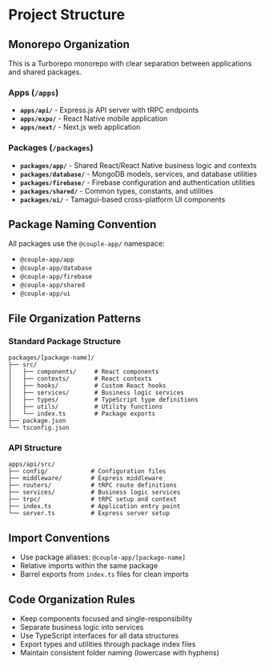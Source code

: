# Project Structure

## Monorepo Organization

This is a Turborepo monorepo with clear separation between applications and shared packages.

### Apps (`/apps`)
- **`apps/api/`** - Express.js API server with tRPC endpoints
- **`apps/expo/`** - React Native mobile application
- **`apps/next/`** - Next.js web application

### Packages (`/packages`)
- **`packages/app/`** - Shared React/React Native business logic and contexts
- **`packages/database/`** - MongoDB models, services, and database utilities
- **`packages/firebase/`** - Firebase configuration and authentication utilities
- **`packages/shared/`** - Common types, constants, and utilities
- **`packages/ui/`** - Tamagui-based cross-platform UI components

## Package Naming Convention
All packages use the `@couple-app/` namespace:
- `@couple-app/app`
- `@couple-app/database` 
- `@couple-app/firebase`
- `@couple-app/shared`
- `@couple-app/ui`

## File Organization Patterns

### Standard Package Structure
```
packages/[package-name]/
├── src/
│   ├── components/     # React components
│   ├── contexts/       # React contexts
│   ├── hooks/          # Custom React hooks
│   ├── services/       # Business logic services
│   ├── types/          # TypeScript type definitions
│   ├── utils/          # Utility functions
│   └── index.ts        # Package exports
├── package.json
└── tsconfig.json
```

### API Structure
```
apps/api/src/
├── config/            # Configuration files
├── middleware/        # Express middleware
├── routers/           # tRPC route definitions
├── services/          # Business logic services
├── trpc/              # tRPC setup and context
├── index.ts           # Application entry point
└── server.ts          # Express server setup
```

## Import Conventions
- Use package aliases: `@couple-app/[package-name]`
- Relative imports within the same package
- Barrel exports from `index.ts` files for clean imports

## Code Organization Rules
- Keep components focused and single-responsibility
- Separate business logic into services
- Use TypeScript interfaces for all data structures
- Export types and utilities through package index files
- Maintain consistent folder naming (lowercase with hyphens)